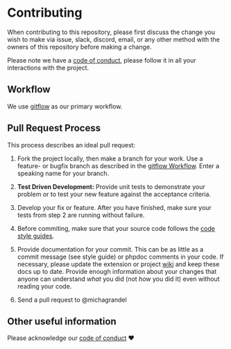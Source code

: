 # Contributing

When contributing to this repository, please first discuss the change you wish to make via issue, slack, discord,
email, or any other method with the owners of this repository before making a change. 

Please note we have a [code of conduct](CODE_OF_CONDUCT.md), please follow it in all your interactions with the project.

## Workflow

We use [gitflow](https://danielkummer.github.io/git-flow-cheatsheet/) as our primary workflow.

## Pull Request Process

This process describes an ideal pull request: 

1. Fork the project locally, then make a branch for your work. Use a feature- or bugfix branch as described in 
   the [gitflow Workflow](https://danielkummer.github.io/git-flow-cheatsheet/). Enter a speaking name for your branch.
   
2. **Test Driven Development:** Provide unit tests to demonstrate your problem or to test your new feature
   against the acceptance criteria.
   
3. Develop your fix or feature. After you have finished, make sure your tests from step 2 are running without failure.

4. Before commiting, make sure that your source code follows the [code style guides](STYLEGUIDE.md).

5. Provide documentation for your commit. This can be as little as a commit message (see style guide) or 
   phpdoc comments in your code. If necessary, please update the extension or project [wiki](wiki)
   and keep these docs up to date. Provide enough information about your changes that anyone can understand *what* you
   did (not *how* you did it) even without reading your code.
   
7. Send a pull request to @michagrandel

## Other useful information

Please acknowledge our [code of conduct](CODE_OF_CONDUCT.md) ❤️
